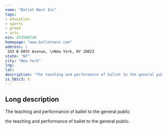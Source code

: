 ```yaml
---
name: "Ballet Next Inc"
tags:
- education
- sports
- greek
- arts
ein: 453508749
homepage: "www.balletnext.com"
address: |
 243 W 60th Avenue, \nNew York, NY 10023
state: "NY"
city: "New York"
lng: 
lat: 
description: "The teaching and performance of ballet to the general public"
is_501c3: X
---
```


## Long description

The teaching and performance of ballet to the general public
  
  the teaching and performance of ballet to the general public. 
